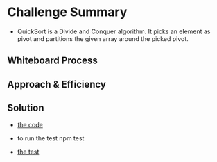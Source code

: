 # Challenge Summary

* QuickSort is a Divide and Conquer algorithm. It picks an element as pivot and partitions the given array around the picked pivot.

## Whiteboard Process

## Approach & Efficiency

## Solution

* [the code](./quickSort.js)

* to run the test npm test

* [the test](./__test__/quickSort.test.js)
